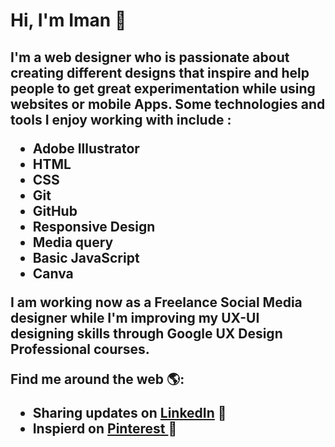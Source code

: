 <h1>Hi, I'm Iman 👋 </h1>

<h2>
I'm a web designer who is passionate about creating different designs that inspire and help people to get great experimentation while using websites or mobile Apps. Some technologies and tools I enjoy working with include :
  <ul>
  <li>Adobe Illustrator</li>
  <li>HTML</li>
  <li>CSS</li>
  <li>Git</li>
  <li>GitHub</li>
  <li>Responsive Design</li>
  <li>Media query</li>
  <li>Basic JavaScript</li>
  <li>Canva</li>
  </ul>

I am working now as a Freelance Social Media designer while I'm improving my UX-UI designing skills through Google UX Design Professional courses.

 Find me around the web 🌎:
  -  Sharing updates on <a href="https://www.linkedin.com/in/iman-mohammad-340017220">LinkedIn</a> 💼
  - Inspierd on <a href="https://pin.it/4Mugf4S"> Pinterest </a> 🌟
</h2>

